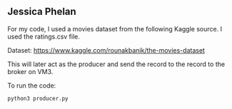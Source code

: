## Jessica Phelan


For my code, I used a movies dataset from the following Kaggle source.
I used the ratings.csv file.

Dataset: https://www.kaggle.com/rounakbanik/the-movies-dataset

This will later act as the producer and send the record to the record to the broker on VM3.



To run the code:
```
python3 producer.py
```
